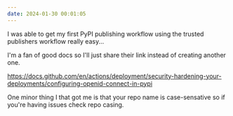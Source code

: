 ```yaml
---
date: 2024-01-30 00:01:05
---
```


I was able to get my first PyPI publishing workflow using the trusted publishers workflow really easy...

I'm a fan of good docs so I'll just share their link instead of creating another one.

https://docs.github.com/en/actions/deployment/security-hardening-your-deployments/configuring-openid-connect-in-pypi

One minor thing I that got me is that your repo name is case-sensative so if you're having issues check repo casing.
